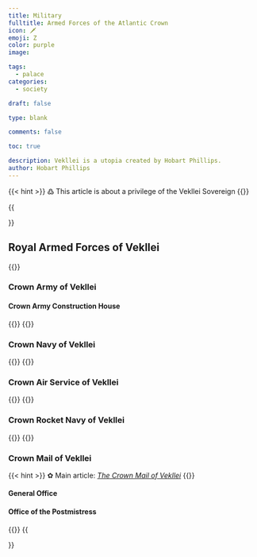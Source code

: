 ```yaml
---
title: Military
fulltitle: Armed Forces of the Atlantic Crown
icon: 🗡
emoji: Ζ
color: purple
image:

tags:
  - palace
categories:
  - society

draft: false

type: blank

comments: false

toc: true

description: Vekllei is a utopia created by Hobart Phillips.
author: Hobart Phillips
---
```

{{< hint >}}
߷ This article is about a privilege of the Vekllei Sovereign
{{</hint>}}

{{<section>}}
## Royal Armed Forces of Vekllei

{{<outline>}}
### Crown Army of Vekllei

#### Crown Army Construction House
{{</outline>}}
{{<outline>}}
### Crown Navy of Vekllei
{{</outline>}}
{{<outline>}}
### Crown Air Service of Vekllei
{{</outline>}}
{{<outline>}}
### Crown Rocket Navy of Vekllei
{{</outline>}}
{{<outline>}}
### Crown Mail of Vekllei

{{< hint >}}
✿ Main article: *[The Crown Mail of Vekllei](/factbook/society/mail)*
{{</hint>}}

#### General Office

#### Office of the Postmistress
{{</outline>}}
{{</section>}}
